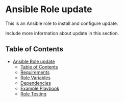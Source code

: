 Ansible Role update
=========

This is an Ansible role to install and configure update.

Include more information about update in this section.

Table of Contents
-----------------
- [Ansible Role update](#ansible-role-update)
  - [Table of Contents](#table-of-contents)
  - [Requirements](#requirements)
  - [Role Variables](#role-variables)
  - [Dependencies](#dependencies)
  - [Example Playbook](#example-playbook)
  - [Role Testing](#role-testing)
